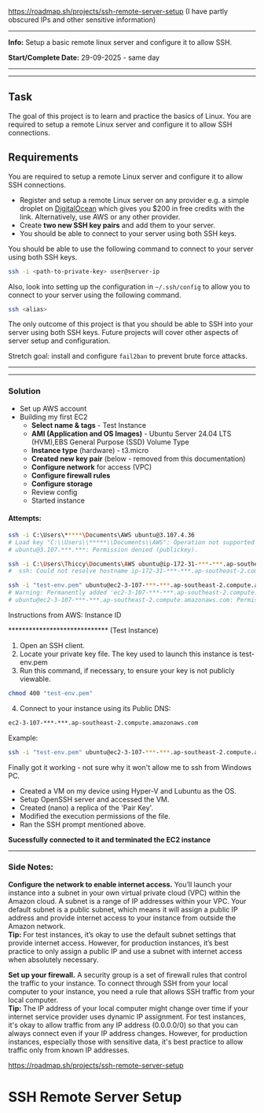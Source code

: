 https://roadmap.sh/projects/ssh-remote-server-setup
(I have partly obscured IPs and other sensitive information)
___
**Info:**
	Setup a basic remote linux server and configure it to allow SSH.

**Start/Complete Date:** 
	29-09-2025 - same day
___
___
## Task
The goal of this project is to learn and practice the basics of Linux. You are required to setup a remote Linux server and configure it to allow SSH connections.

## Requirements
You are required to setup a remote Linux server and configure it to allow SSH connections.

- Register and setup a remote Linux server on any provider e.g. a simple droplet on [DigitalOcean](https://m.do.co/c/b29aa8845df8) which gives you $200 in free credits with the link. Alternatively, use AWS or any other provider.
- Create **two new SSH key pairs** and add them to your server.
- You should be able to connect to your server using both SSH keys.

You should be able to use the following command to connect to your server using both SSH keys.

```bash
ssh -i <path-to-private-key> user@server-ip
```

Also, look into setting up the configuration in `~/.ssh/config` to allow you to connect to your server using the following command.

```bash
ssh <alias>
```

The only outcome of this project is that you should be able to SSH into your server using both SSH keys. Future projects will cover other aspects of server setup and configuration.

Stretch goal: install and configure `fail2ban` to prevent brute force attacks.
___
___
### Solution

- Set up AWS account
- Building my first EC2
	- **Select name & tags** - Test Instance
	- **AMI (Application and OS Images)** - Ubuntu Server 24.04 LTS (HVM),EBS General Purpose (SSD) Volume Type
	- **Instance type** (hardware) - t3.micro
	- **Created new key pair** (below - removed from this documentation)
	- **Configure network** for access (VPC) 
	- **Configure firewall rules**
	- **Configure storage**
	- Review config
	- Started instance

#### Attempts:
```bash
ssh -i C:\Users\*****\Documents\AWS ubuntu@3.107.4.36
# Load key "C:\\Users\\*****\\Documents\\AWS": Operation not supported on socket
# ubuntu@3.107.***.***: Permission denied (publickey).

ssh -i C:\Users\Thiccy\Documents\AWS ubuntu@ip-172-31-***-***.ap-southeast-2.compute.internal
#  ssh: Could not resolve hostname ip-172-31-***-***.ap-southeast-2.compute.internal: No such host is known.

ssh -i "test-env.pem" ubuntu@ec2-3-107-***-***.ap-southeast-2.compute.amazonaws.com
# Warning: Permanently added 'ec2-3-107-***-***.ap-southeast-2.compute.amazonaws.com' (ED25519) to the list of known hosts.
# ubuntu@ec2-3-107-***-***.ap-southeast-2.compute.amazonaws.com: Permission denied (publickey).
```

Instructions from AWS:
Instance ID

***************************** (Test Instance)

1. Open an SSH client.
2. Locate your private key file. The key used to launch this instance is test-env.pem
3. Run this command, if necessary, to ensure your key is not publicly viewable.

```bash
chmod 400 "test-env.pem"
```

4.  Connect to your instance using its Public DNS:

```bash
ec2-3-107-***-***.ap-southeast-2.compute.amazonaws.com
```

Example:
```bash
ssh -i "test-env.pem" ubuntu@ec2-3-107-***-***.ap-southeast-2.compute.amazonaws.com
```

Finally got it working - not sure why it won't allow me to ssh from Windows PC.
- Created a VM on my device using Hyper-V and Lubuntu as the OS.
- Setup OpenSSH server and accessed the VM.
- Created (nano) a replica of the 'Pair Key'.
- Modified the execution permissions of the file.
- Ran the SSH prompt mentioned above.

**Sucessfully connected to it and terminated the EC2 instance**

___
### Side Notes:

**Configure the network to enable internet access.** You’ll launch your instance into a subnet in your own virtual private cloud (VPC) within the Amazon cloud. A subnet is a range of IP addresses within your VPC. Your default subnet is a public subnet, which means it will assign a public IP address and provide internet access to your instance from outside the Amazon network.  
	**Tip:** For test instances, it’s okay to use the default subnet settings that provide internet access. However, for production instances, it’s best practice to only assign a public IP and use a subnet with internet access when absolutely necessary.


**Set up your firewall.** A security group is a set of firewall rules that control the traffic to your instance. To connect through SSH from your local computer to your instance, you need a rule that allows SSH traffic from your local computer.  
	  **Tip:** The IP address of your local computer might change over time if your internet service provider uses dynamic IP assignment. For test instances, it's okay to allow traffic from any IP address (0.0.0.0/0) so that you can always connect even if your IP address changes. However, for production instances, especially those with sensitive data, it's best practice to allow traffic only from known IP addresses.

https://roadmap.sh/projects/ssh-remote-server-setup

# SSH Remote Server Setup
